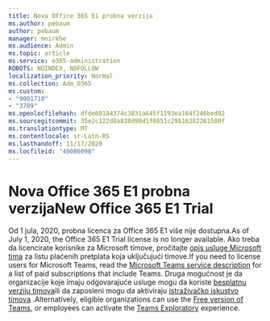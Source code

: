```yaml
---
title: Nova Office 365 E1 probna verzija
ms.author: pebaum
author: pebaum
manager: mnirkhe
ms.audience: Admin
ms.topic: article
ms.service: o365-administration
ROBOTS: NOINDEX, NOFOLLOW
localization_priority: Normal
ms.collection: Adm_O365
ms.custom:
- "9001710"
- "3789"
ms.openlocfilehash: dfde60184374c3031a645f1193ea164f246bed92
ms.sourcegitcommit: 35e2c122d8a838d98d1f0851c29b16282261580f
ms.translationtype: MT
ms.contentlocale: sr-Latn-RS
ms.lasthandoff: 11/17/2020
ms.locfileid: "49086098"
---
```

# <a name="new-office-365-e1-trial"></a><span data-ttu-id="f8419-102">Nova Office 365 E1 probna verzija</span><span class="sxs-lookup"><span data-stu-id="f8419-102">New Office 365 E1 Trial</span></span>

<span data-ttu-id="f8419-103">Od 1 jula, 2020, probna licenca za Office 365 E1 više nije dostupna.</span><span class="sxs-lookup"><span data-stu-id="f8419-103">As of July 1, 2020, the Office 365 E1 Trial license is no longer available.</span></span> <span data-ttu-id="f8419-104">Ako treba da licencirate korisnike za Microsoft timove, pročitajte [opis usluge Microsoft tima](https://docs.microsoft.com/office365/servicedescriptions/teams-service-description) za listu plaćenih pretplata koja uključujući timove.</span><span class="sxs-lookup"><span data-stu-id="f8419-104">If you need to license users for Microsoft Teams, read the [Microsoft Teams service description](https://docs.microsoft.com/office365/servicedescriptions/teams-service-description) for a list of paid subscriptions that include Teams.</span></span> <span data-ttu-id="f8419-105">Druga mogućnost je da organizacije koje imaju odgovarajuće usluge mogu da koriste [besplatnu verziju timova](https://support.office.com/article/Welcome-to-Microsoft-Teams-free-6d79a648-6913-4696-9237-ed13de64ae3c)ili da zaposleni mogu da aktiviraju [istraživačko iskustvo timova](https://docs.microsoft.com/MicrosoftTeams/teams-exploratory) .</span><span class="sxs-lookup"><span data-stu-id="f8419-105">Alternatively, eligible organizations can use the [Free version of Teams](https://support.office.com/article/Welcome-to-Microsoft-Teams-free-6d79a648-6913-4696-9237-ed13de64ae3c), or employees can activate the [Teams Exploratory](https://docs.microsoft.com/MicrosoftTeams/teams-exploratory) experience.</span></span>

